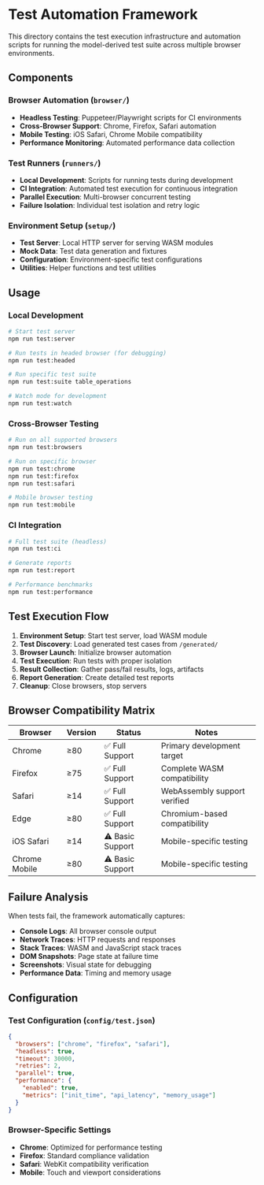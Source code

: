 # Test Automation Framework

This directory contains the test execution infrastructure and automation scripts for running the model-derived test suite across multiple browser environments.

## Components

### Browser Automation (`browser/`)
- **Headless Testing**: Puppeteer/Playwright scripts for CI environments
- **Cross-Browser Support**: Chrome, Firefox, Safari automation
- **Mobile Testing**: iOS Safari, Chrome Mobile compatibility
- **Performance Monitoring**: Automated performance data collection

### Test Runners (`runners/`)
- **Local Development**: Scripts for running tests during development
- **CI Integration**: Automated test execution for continuous integration
- **Parallel Execution**: Multi-browser concurrent testing
- **Failure Isolation**: Individual test isolation and retry logic

### Environment Setup (`setup/`)
- **Test Server**: Local HTTP server for serving WASM modules
- **Mock Data**: Test data generation and fixtures
- **Configuration**: Environment-specific test configurations
- **Utilities**: Helper functions and test utilities

## Usage

### Local Development
```bash
# Start test server
npm run test:server

# Run tests in headed browser (for debugging)
npm run test:headed

# Run specific test suite
npm run test:suite table_operations

# Watch mode for development
npm run test:watch
```

### Cross-Browser Testing
```bash
# Run on all supported browsers
npm run test:browsers

# Run on specific browser
npm run test:chrome
npm run test:firefox
npm run test:safari

# Mobile browser testing
npm run test:mobile
```

### CI Integration
```bash
# Full test suite (headless)
npm run test:ci

# Generate reports
npm run test:report

# Performance benchmarks
npm run test:performance
```

## Test Execution Flow

1. **Environment Setup**: Start test server, load WASM module
2. **Test Discovery**: Load generated test cases from `/generated/`
3. **Browser Launch**: Initialize browser automation
4. **Test Execution**: Run tests with proper isolation
5. **Result Collection**: Gather pass/fail results, logs, artifacts
6. **Report Generation**: Create detailed test reports
7. **Cleanup**: Close browsers, stop servers

## Browser Compatibility Matrix

| Browser | Version | Status | Notes |
|---------|---------|---------|-------|
| Chrome | ≥80 | ✅ Full Support | Primary development target |
| Firefox | ≥75 | ✅ Full Support | Complete WASM compatibility |
| Safari | ≥14 | ✅ Full Support | WebAssembly support verified |
| Edge | ≥80 | ✅ Full Support | Chromium-based compatibility |
| iOS Safari | ≥14 | ⚠️ Basic Support | Mobile-specific testing |
| Chrome Mobile | ≥80 | ⚠️ Basic Support | Mobile-specific testing |

## Failure Analysis

When tests fail, the framework automatically captures:
- **Console Logs**: All browser console output
- **Network Traces**: HTTP requests and responses
- **Stack Traces**: WASM and JavaScript stack traces
- **DOM Snapshots**: Page state at failure time
- **Screenshots**: Visual state for debugging
- **Performance Data**: Timing and memory usage

## Configuration

### Test Configuration (`config/test.json`)
```json
{
  "browsers": ["chrome", "firefox", "safari"],
  "headless": true,
  "timeout": 30000,
  "retries": 2,
  "parallel": true,
  "performance": {
    "enabled": true,
    "metrics": ["init_time", "api_latency", "memory_usage"]
  }
}
```

### Browser-Specific Settings
- **Chrome**: Optimized for performance testing
- **Firefox**: Standard compliance validation
- **Safari**: WebKit compatibility verification
- **Mobile**: Touch and viewport considerations